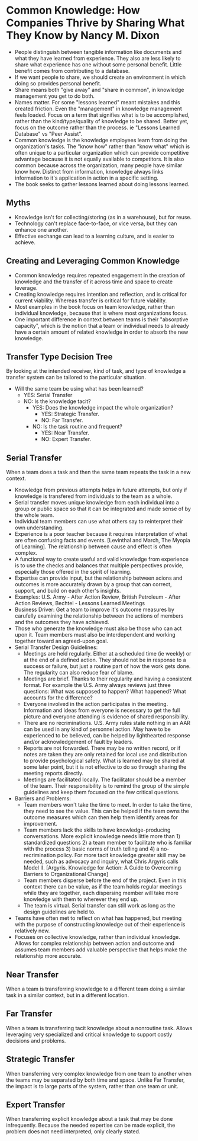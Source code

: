 # Common Knowledge: How Companies Thrive by Sharing What They Know by Nancy M. Dixon

- People distinguish between tangible information like documents and what they have learned from experience. They also are less likely to share what experience has one without some personal benefit. Little benefit comes from contributing to a database.
- If we want people to share, we should create an environment in which doing so provides personal benefit.
- Share means both "give away" and "share in common", in knowledge management you get to do both.
- Names matter. For some "lessons learned" meant mistakes and this created friction. Even the "management" in knowledge management feels loaded. Focus on a term that signifies what is to be accomplished, rather than the kind/type/quality of knowledge to be shared. Better yet, focus on the outcome rather than the process. ie "Lessons Learned Database" vs "Peer Assist".
- Common knowledge is the knowledge employees learn from doing the organization's tasks. The "know how" rather than "know what" which is often unique to a particular organization which can provide competitive advantage because it is not equally available to competitors. It is also common because across the organization, many people have similar know how. Distinct from information, knowledge always links information to it's application in action in a specific setting.
- The book seeks to gather lessons learned about doing lessons learned.

## Myths

- Knowledge isn't for collecting/storing (as in a warehouse), but for reuse.
- Technology can't replace face-to-face, or vice versa, but they can enhance one another.
- Effective exchange can lead to a learning culture, and is easier to achieve.

## Creating and Leveraging Common Knowledge

- Common knowledge requires repeated engagement in the creation of knowledge and the transfer of it across time and space to create leverage.
- Creating knowledge requires intention and reflection, and is critical for current viability. Whereas transfer is critical for future viability.
- Most examples in the book focus on team knowledge, rather than individual knowledge, because that is where most organizations focus.
- One important difference in context between teams is their "absorptive capacity", which is the notion that a team or individual needs to already have a certain amount of related knowledge in order to absorb the new knowledge.

## Transfer Type Decision Tree

By looking at the intended receiver, kind of task, and type of knowledge a transfer system can be tailored to the particular situation.

- Will the same team be using what has been learned?
  - YES: Serial Transfer
  - NO: Is the knowledge tacit?
    - YES: Does the knowledge impact the whole organization?
      - YES: Strategic Transfer.
      - NO: Far Transfer.
    - NO: Is the task routine and frequent?
      - YES: Near Transfer.
      - NO: Expert Transfer.

## Serial Transfer

When a team does a task and then the same team repeats the task in a new context.

- Knowledge from previous attempts helps in future attempts, but only if knowledge is transfered from individuals to the team as a whole.
- Serial transfer moves unique knowledge from each individual into a group or public space so that it can be integrated and made sense of by the whole team.
- Individual team members can use what others say to reinterpret their own understanding.
- Experience is a poor teacher because it requires interpretation of what are often confusing facts and events. [Levinthal and March, The Myopia of Learning]. The relationship between cause and effect is often complex.
- A functional way to create useful and valid knowledge from experience is to use the checks and balances that multiple perspectives provide, especially those offered in the spirit of learning.
- Expertise can provide input, but the relationship between acions and outcomes is more accurately drawn by a group that can correct, support, and build on each other's insights.
- Examples: U.S. Army - After Action Review, British Petroleum - After Action Reviews, Bechtel - Lessons Learned Meetings
- Business Driver: Get a team to improve it's outcome measures by carufelly examining the relationship between the actions of members and the outcomes they have achieved.
- Those who generate the knowledge must also be those who can act upon it. Team members must also be interdependent and working together toward an agreed-upon goal.
- Serial Transfer Design Guidelines:
  - Meetings are held regularly. Either at a scheduled time (ie weekly) or at the end of a defined action. They should not be in response to a success or failure, but just a routine part of how the work gets done. The regularity can also reduce fear of blame.
  - Meetings are brief. Thanks to their regularity and having a consistent format. For example the U.S. Army always reviews just three questions: What was supposed to happen? What happened? What accounts for the difference?
  - Everyone involved in the action participates in the meeting. Information and ideas from everyone is necessary to get the full picture and everyone attending is evidence of shared responsibility.
  - There are no recriminations. U.S. Army rules state nothing in an AAR can be used in any kind of personnel action. May have to be experienced to be believed, can be helped by lighthearted response and/or acknowledgement of fault by leaders.
  - Reports are not forwarded. There may be no written record, or if notes are taken they are only retained for local use and distribution to provide psychological safety. What is learned may be shared at some later point, but it is not effective to do so through sharing the meeting reports directly.
  - Meetings are facilitated locally. The facilitator should be a member of the team. Their responsibility is to remind the group of the simple guidelines and keep them focused on the few critical questions.
- Barriers and Problems:
  - Team members won't take the time to meet. In order to take the time, they need to see the value. This can be helped if the team owns the outcome measures which can then help them identify areas for improvement.
  - Team members lack the skills to have knowledge-producing conversations. More explicit knowledge needs little more than 1) standardized questions 2) a team member to facilitate who is familiar with the process 3) basic norms of truth telling and 4) a no-recrimination policy. For more tacit knowledge greater skill may be needed, such as advocacy and inquiry, what Chris Argyris calls Model II. [Argyris. Knowledge for Action: A Guide to Overcoming Barriers to Organizational Change]
  - Team members disperse before the end of the project. Even in this context there can be value, as if the team holds regular meetings while they are together, each dispersing member will take more knowledge with them to wherever they end up.
  - The team is virtual. Serial transfer can still work as long as the design guidelines are held to.
- Teams have often met to reflect on what has happened, but meeting with the purpose of constructing knowledge out of their experience is relatively new.
- Focuses on collective knowledge, rather than individual knowledge. Allows for complex relationship between action and outcome and assumes team members add valuable perspective that helps make the relationship more accurate.

## Near Transfer

When a team is transferring knowledge to a different team doing a similar task in a similar context, but in a different location.

## Far Transfer

When a team is transferring tacit knowledge about a nonroutine task. Allows leveraging very specialized and critical knowledge to support costly decisions and problems.

## Strategic Transfer

When transferring very complex knowledge from one team to another when the teams may be separated by both time and space. Unlike Far Transfer, the impact is to large parts of the system, rather than one team or unit.

## Expert Transfer

When transferring explicit knowledge about a task that may be done infrequently. Because the needed expertise can be made explicit, the problem does not need interpreted, only clearly stated.
